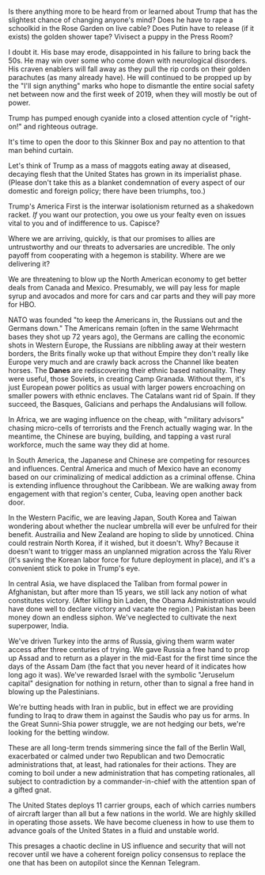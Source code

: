 Is there anything more to be heard from or learned about Trump that has the slightest chance of changing anyone's mind? Does he have to rape a schoolkid in the Rose Garden on live cable? Does Putin have to release (if it exists) the golden shower tape? Vivisect a puppy in the Press Room?

I doubt it. His base may erode, disappointed in his failure to bring back the 50s. He may win over some who come down with neurological disorders. His craven enablers will fall away as they pull the rip cords on their golden parachutes (as many already have). He will continued to be propped up by the "I'll sign anything" marks who hope to dismantle the entire social safety net between now and the first week of 2019, when they will mostly be out of power.

Trump has pumped enough cyanide into a closed attention cycle of "right-on!" and righteous outrage.

It's time to open the door to this Skinner Box and pay no attention to that man behind curtain.

Let's think of Trump as a mass of maggots eating away at diseased, decaying flesh that the United States has grown in its imperialist phase. (Please don't take this as a blanket condemnation of every aspect of our domestic and foreign policy; there have been triumphs, too.)

Trump's America First is the interwar isolationism returned as a shakedown racket. *If* you want our protection, you owe us your fealty even on issues vital to you and of indifference to us. Capisce?

Where we are arriving, quickly, is that our promises to allies are untrustworthy and our threats to adversaries are uncredible. The only payoff from cooperating with a hegemon is stability. Where are we delivering it?

We are threatening to blow up the North American economy to get better deals from Canada and Mexico. Presumably, we will pay less for maple syrup and avocados and more for cars and car parts and they will pay more for HBO.

NATO was founded "to keep the Americans in, the Russians out and the Germans down." The Americans remain (often in the same Wehrmacht bases they shot up 72 years ago), the Germans are calling the economic shots in Western Europe, the Russians are nibbling away at their western borders, the Brits finally woke up that without Empire they don't really like Europe very much and are crawly back across the Channel like beaten horses. The **Danes** are rediscovering their ethnic based nationality. They were useful, those Soviets, in creating Camp Granada. Without them, it's just European power politics as usual with larger powers encroaching on smaller powers with ethnic enclaves. The Catalans want rid of Spain. If they succeed, the Basques, Galicians and perhaps the Andalusians will follow.

In Africa, we are waging influence on the cheap, with "military advisors" chasing micro-cells of terrorists and the French actually waging war. In the meantime, the Chinese are buying, building, and tapping a vast rural workforce, much the same way they did at home.

In South America, the Japanese and Chinese are competing for resources and influences. Central America and much of Mexico have an economy based on our criminalizing of medical addiction as a criminal offense. China is extending influence throughout the Caribbean. We are walking away from engagement with that region's center, Cuba, leaving open another back door.

In the Western Pacific, we are leaving Japan, South Korea and Taiwan wondering about whether the nuclear umbrella will ever be unfulred for their benefit. Austrailia and New Zealand are hoping to slide by unnoticed. China could restrain North Korea, if it wished, but it doesn't. Why?  Because it doesn't want to trigger mass an unplanned migration across the Yalu River (it's saving the Korean labor force for future deployment in place), and it's a convenient stick to poke in Trump's eye.

In central Asia, we have displaced the Taliban from formal power in Afghanistan, but after more than 15 years, we still lack any notion of what constitutes victory. (After killing bin Laden, the Obama Administration would have done well to declare victory and vacate the region.) Pakistan has been money down an endless siphon. We've neglected to cultivate the next superpower, India.

We've driven Turkey into the arms of Russia, giving them warm water access after three centuries of trying. We gave Russia a free hand to prop up Assad and to return as a player in the mid-East for the first time since the days of the Assam Dam (the fact that you never heard of it indicates how long ago it was). We've rewarded Israel with the symbolic "Jeruselum capital" designation for nothing in return, other than to signal a free hand in blowing up the Palestinians. 

We're butting heads with Iran in public, but in effect we are providing funding to Iraq to draw them in against the Saudis who pay us for arms. In the Great Sunni-Shia power struggle, we are not hedging our bets, we're looking for the betting window.

These are all long-term trends simmering since the fall of the Berlin Wall, exacerbated or calmed under two Republican and two Democratic administrations that, at least, had rationales for their actions. They are coming to boil under a new administration that has competing rationales, all subject to contradiction by a commander-in-chief with the attention span of a gifted gnat.

The United States deploys 11 carrier groups, each of which carries numbers of aircraft larger than all but a few nations in the world. We are highly skilled in operating those assets. We have become clueness in how to use them to advance goals of the United States in a fluid and unstable world.

This presages a chaotic decline in US influence and security that will not recover until we have a coherent foreign policy consensus to replace the one that has been on autopilot since the Kennan Telegram.

